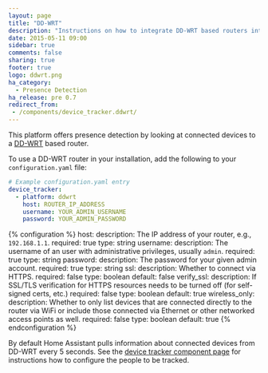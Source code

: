 ```yaml
---
layout: page
title: "DD-WRT"
description: "Instructions on how to integrate DD-WRT based routers into Home Assistant."
date: 2015-05-11 09:00
sidebar: true
comments: false
sharing: true
footer: true
logo: ddwrt.png
ha_category:
  - Presence Detection
ha_release: pre 0.7
redirect_from:
 - /components/device_tracker.ddwrt/
---
```


This platform offers presence detection by looking at connected devices to a [DD-WRT](http://www.dd-wrt.com/site/index) based router.

To use a DD-WRT router in your installation, add the following to your `configuration.yaml` file:

```yaml
# Example configuration.yaml entry
device_tracker:
  - platform: ddwrt
    host: ROUTER_IP_ADDRESS
    username: YOUR_ADMIN_USERNAME
    password: YOUR_ADMIN_PASSWORD
```

{% configuration %}
host:
  description: The IP address of your router, e.g., `192.168.1.1`.
  required: true
  type: string
username:
  description: The username of an user with administrative privileges, usually `admin`.
  required: true
  type: string
password:
  description: The password for your given admin account.
  required: true
  type: string
ssl:
  description: Whether to connect via HTTPS.
  required: false
  type: boolean
  default: false
verify_ssl:
  description: If SSL/TLS verification for HTTPS resources needs to be turned off (for self-signed certs, etc.)
  required: false
  type: boolean
  default: true
wireless_only:
  description: Whether to only list devices that are connected directly to the router via WiFi or include those connected via Ethernet or other networked access points as well.
  required: false
  type: boolean
  default: true
{% endconfiguration %}

By default Home Assistant pulls information about connected devices from DD-WRT every 5 seconds.
See the [device tracker component page](/components/device_tracker/) for instructions how to configure the people to be tracked.
